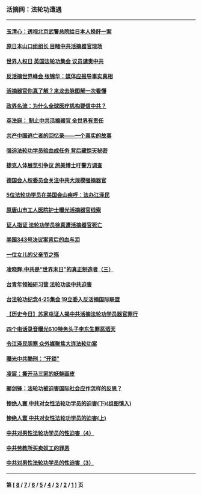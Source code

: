 ### 活摘网：法轮功遭遇
---
#### [玉清心：透视北京武警总院给日本人换肝一案](../../pages/nf5881/n13771978.md?12030430) 
#### [原日本山口组组长 目睹中共活摘器官现场](../../pages/nf5881/n13767360.md?12030430) 
#### [世界人权日 英国法轮功集会 议员谴责中共](../../pages/nf5881/n13431763.md?12030430) 
#### [反活摘世界峰会 张锦华：媒体应报导事实真相](../../pages/nf5881/n13278502.md?12030430) 
#### [活摘器官你真了解？来龙去脉图解一次看懂](../../pages/nf5881/n13013820.md?12030430) 
#### [政界名流：为什么全球医疗机构要信中共？](../../pages/nf5881/n11945479.md?12030430) 
#### [英法庭： 制止中共活摘器官 全世界有责任](../../pages/nf5881/n11330691.md?12030430) 
#### [共产中国逃亡者的回忆录——一个真实的故事](../../pages/nf5881/n10918649.md?12030430) 
#### [强迫法轮功学员验血成任务 背后藏惊天秘密](../../pages/nf5881/n4252384.md?12030430) 
#### [捷克人体展览引争议 旅美博士吁警方调查](../../pages/nf5881/n9429187.md?12030430) 
#### [德国会人权委员会关注中共大规模强摘器官](../../pages/nf5881/n8418950.md?12030430) 
#### [5位法轮功学员在美国会山疾呼：法办江泽民](../../pages/nf5881/n8101519.md?12030430) 
#### [原唐山市工人医院护士曝光活摘器官线索](../../pages/nf5881/n8076384.md?12030430) 
#### [证人指证 法轮功学员徐真遭活摘器官死亡](../../pages/nf5881/n8042467.md?12030430) 
#### [美国343号决议案背后的血与泪](../../pages/nf5881/n8020684.md?12030430) 
#### [一位女儿的父亲节之殇](../../pages/nf5881/n8014122.md?12030430) 
#### [凌晓辉:中共是“世界末日”的真正制造者（三）](../../pages/nf5881/n4210333.md?12030430) 
#### [台青年领袖研习营 法轮功谈中共迫害](../../pages/nf5881/n4141857.md?12030430) 
#### [台法轮功纪念4‧25集会 19立委入反活摘国际联盟](../../pages/nf5881/n4141821.md?12030430) 
#### [【历史今日】苏家屯证人揭中共活摘法轮功学员器官罪行](../../pages/nf5881/n4135912.md?12030430) 
#### [四个电话录音曝光610特务头子李东生罪恶滔天](../../pages/nf5881/n4040060.md?12030430) 
#### [令江泽民胆寒 众外媒聚焦大连法轮功案](../../pages/nf5881/n3932671.md?12030430) 
#### [曝光中共酷刑：“开锁”](../../pages/nf5881/n3889373.md?12030430) 
#### [凌宸：撕开马三家的妖魅画皮](../../pages/nf5881/n3849369.md?12030430) 
#### [郦剑锋：法轮功被迫害国际社会应作怎样的反思？](../../pages/nf5881/n3824560.md?12030430) 
#### [惨绝人寰 中共对女性法轮功学员的迫害(下)(组图慎入)](../../pages/nf5881/n3816285.md?12030430) 
#### [惨绝人寰 中共对女性法轮功学员的迫害(上)](../../pages/nf5881/n3815374.md?12030430) 
#### [中共对男性法轮功学员的性迫害（4）](../../pages/nf5881/n3769144.md?12030430) 
#### [中共劳教所买卖奴工的罪恶](../../pages/nf5881/n3769378.md?12030430) 
#### [中共对男性法轮功学员的性迫害（3）](../../pages/nf5881/n3768231.md?12030430) 

---
#### 第 [ [8](./8.md?12030430) / [7](./7.md?12030430) / [6](./6.md?12030430) / [5](./5.md?12030430) / [4](./4.md?12030430) / [3](./3.md?12030430) / [2](./2.md?12030430) / [1](./1.md?12030430) ] 页
